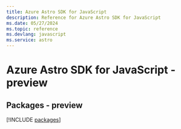 ```yaml
---
title: Azure Astro SDK for JavaScript
description: Reference for Azure Astro SDK for JavaScript
ms.date: 05/27/2024
ms.topic: reference
ms.devlang: javascript
ms.service: astro
---
```

# Azure Astro SDK for JavaScript - preview
## Packages - preview
[!INCLUDE [packages](astro-index.md)]